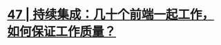 # [47 | 持续集成：几十个前端一起工作，如何保证工作质量？](https://time.geekbang.org/column/article/94979?utm_source=time_web&utm_medium=menu)



